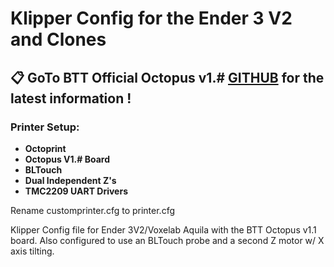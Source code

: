 # **Klipper Config for the Ender 3 V2 and Clones**

## **📋 GoTo BTT Official Octopus v1.# [GITHUB](https://github.com/bigtreetech/BIGTREETECH-OCTOPUS-V1.0) for the latest information !**

### **Printer Setup:**

- **Octoprint**
- **Octopus V1.# Board**
- **BLTouch**
- **Dual Independent Z's**
- **TMC2209 UART Drivers**

Rename customprinter.cfg to printer.cfg

Klipper Config file for Ender 3V2/Voxelab Aquila with the BTT Octopus v1.1 board.  Also configured to use an BLTouch probe and a second Z motor w/ X axis tilting.
